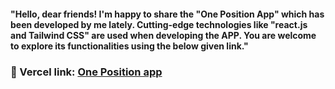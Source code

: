 #### "Hello, dear friends! I'm happy to share the "One Position App" which has been developed by me lately. Cutting-edge technologies like "react.js and Tailwind CSS" are used when developing the APP. You are welcome to explore its functionalities using the below given  link."
  
  ### 🔗 Vercel link:  [One Position app](https://oneposition.vercel.app/https://oneposition.vercel.app/) 

